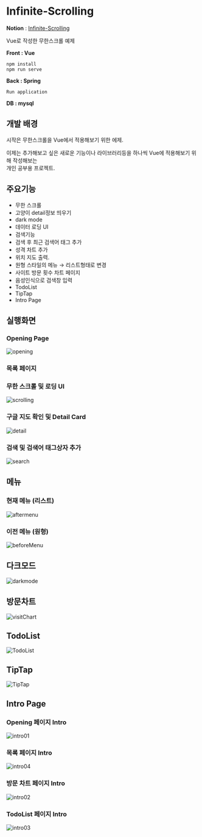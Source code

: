 # Infinite-Scrolling

**Notion** : [Infinite-Scrolling](https://www.notion.so/Infinite-Scrolling-92cba91224944a7784153fc4139e0c59)

Vue로 작성한 무한스크롤 예제

<strong>Front : Vue </strong>

```
npm install
npm run serve
```

<strong>Back : Spring</strong>

```
Run application
```

<Strong>DB : mysql</strong>



## 개발 배경

시작은 무한스크롤을 Vue에서 적용해보기 위한 에제.

이제는 추가해보고 싶은 새로운 기능이나 라이브러리등을 하나씩 Vue에 적용해보기 위해 작성해보는 <br/>
개인 공부용 프로젝트.



## 주요기능

* 무한 스크롤
* 고양이 detail정보 띄우기
* dark mode
* 데이터 로딩 UI
* 검색기능
* 검색 후 최근 검색어 태그 추가
* 성격 차트 추가
* 위치 지도 출력.
* 원형 스타일의 메뉴 → 리스트형태로 변경
* 사이트 방문 횟수 차트 페이지
* 음성인식으로 검색창 입력
* TodoList
* TipTap
* Intro Page



## 실행화면

### Opening Page

![opening](D:\VideoTemp\바꾼거\opening.gif)



### 목록 페이지

### 무한 스크롤 및 로딩 UI

![scrolling](D:\VideoTemp\바꾼거\scrolling.gif)



### 구글 지도 확인 및 Detail Card

![detail](D:\VideoTemp\바꾼거\detail.gif)



### 검색 및 검색어 태그상자 추가

![search](D:\VideoTemp\바꾼거\search.gif)



## 메뉴

### 현재 메뉴 (리스트)

![aftermenu](D:\VideoTemp\바꾼거\aftermenu.gif)



### 이전 메뉴 (원형)

![beforeMenu](D:\VideoTemp\바꾼거\beforeMenu.gif)



## 다크모드

![darkmode](D:\VideoTemp\바꾼거\darkmode.gif)



## 방문차트

![visitChart](D:\VideoTemp\바꾼거\visitChart.jpg)



## TodoList

![TodoList](D:\VideoTemp\바꾼거\TodoList.jpg)



## TipTap

![TipTap](D:\VideoTemp\바꾼거\TipTap.jpg)



## Intro Page

### Opening 페이지 Intro

![intro01](D:\VideoTemp\바꾼거\intro01.gif)



### 목록 페이지 Intro

![intro04](D:\VideoTemp\바꾼거\intro04.gif)



### 방문 차트 페이지 Intro

![intro02](D:\VideoTemp\바꾼거\intro02.gif)



### TodoList 페이지 Intro

![intro03](D:\VideoTemp\바꾼거\intro03.gif)
